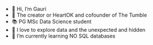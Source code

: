 - 👋 Hi, I’m Gauri
- 🧠 The creator or HeartOK and cofounder of The Tumble
- 📚 PG MSc Data Science student
- 👀 I love to explore data and the unexpected and hidden
- 🌱 I’m currently learning NO SQL databases


<!---
Gauri-Vish/Gauri-Vish is a ✨ special ✨ repository because its `README.md` (this file) appears on your GitHub profile.
You can click the Preview link to take a look at your changes.
--->
